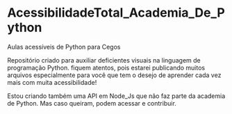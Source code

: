 # AcessibilidadeTotal_Academia_De_Python
 Aulas acessíveis de Python para Cegos

Repositório criado para auxiliar deficientes visuais na linguagem de programação Python.
 fiquem atentos, pois estarei publicando muitos arquivos especialmente para você que tem o desejo de aprender cada vez mais com muita acessibilidade!

 Estou criando também uma API em Node_Js que não faz parte da academia de Python.
 Mas caso queiram, podem acessar e contribuir.